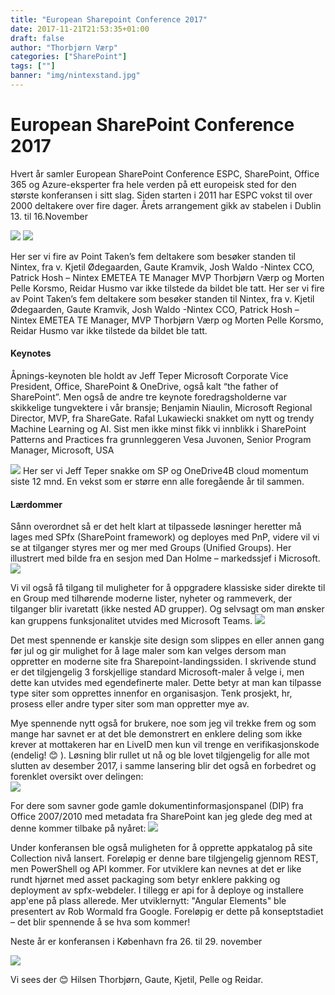 ```yaml
---
title: "European Sharepoint Conference 2017"
date: 2017-11-21T21:53:35+01:00
draft: false
author: "Thorbjørn Værp"
categories: ["SharePoint"]
tags: [""]
banner: "img/nintexstand.jpg"
---
```


# European SharePoint Conference 2017
Hvert år samler European SharePoint Conference ESPC, SharePoint, Office 365 og Azure-eksperter fra hele verden på ett europeisk sted for den største konferansen i sitt slag. Siden starten i 2011 har ESPC vokst til over 2000 deltakere over fire dager.
Årets arrangement gikk av stabelen i Dublin 13. til 16.November

<img class="img-fluid mt-4" src="/img/bilde1.png" /> 

<img class="img-fluid mb-4" src="/img/nintexstand.jpg" /> 

Her ser vi fire av Point Taken’s fem deltakere som besøker standen til Nintex, fra v. Kjetil Ødegaarden, Gaute Kramvik, Josh Waldo -Nintex CCO, Patrick Hosh – Nintex EMETEA TE Manager MVP Thorbjørn Værp og Morten Pelle Korsmo, Reidar Husmo var ikke tilstede da bildet ble tatt.
Her ser vi fire av Point Taken’s fem deltakere som besøker standen til Nintex, fra v. Kjetil Ødegaarden, Gaute Kramvik, Josh Waldo -Nintex CCO, Patrick Hosh – Nintex EMETEA TE Manager, MVP Thorbjørn Værp og Morten Pelle Korsmo, Reidar Husmo var ikke tilstede da bildet ble tatt.

#### Keynotes
Åpnings-keynoten ble holdt av Jeff Teper Microsoft Corporate Vice President, Office, SharePoint & OneDrive, også kalt “the father of SharePoint”. Men også de andre tre keynote foredragsholderne var skikkelige tungvektere i vår bransje; Benjamin Niaulin, Microsoft Regional Director, MVP, fra ShareGate. Rafal Lukawiecki snakket om nytt og trendy Machine Learning og AI. Sist men ikke minst fikk vi innblikk i SharePoint Patterns and Practices fra grunnleggeren Vesa Juvonen, Senior Program Manager, Microsoft, USA

<img class="img-fluid mt-4 mb-4" src="/img/jeff.jpg" /> 
Her ser vi Jeff Teper snakke om SP og OneDrive4B cloud momentum siste 12 mnd. En vekst som er større enn alle foregående år til sammen.

#### Lærdommer
Sånn overordnet så er det helt klart at tilpassede løsninger heretter må lages med SPfx (SharePoint framework) og deployes med PnP, videre vil vi se at tilganger styres mer og mer med Groups (Unified Groups). Her illustrert med bilde fra en sesjon med Dan Holme – markedssjef i Microsoft.
<img class="img-fluid mt-4 mb-4" src="/img/dan.png" /> 

Vi vil også få tilgang til muligheter for å oppgradere klassiske sider direkte til en Group med tilhørende moderne lister, nyheter og rammeverk, der tilganger blir ivaretatt (ikke nested AD grupper). Og selvsagt om man ønsker kan gruppens funksjonalitet utvides med Microsoft Teams.
<img class="img-fluid mt-4 mb-4" src="/img/group.png" /> 

Det mest spennende er kanskje site design som slippes en eller annen gang før jul og gir mulighet for å lage maler som kan velges dersom man oppretter en moderne site fra Sharepoint-landingssiden. I skrivende stund er det tilgjengelig 3 forskjellige standard Microsoft-maler å velge i, men dette kan utvides med egendefinerte maler. Dette betyr at man kan tilpasse type siter som opprettes innenfor en organisasjon. Tenk prosjekt, hr, prosess eller andre typer siter som man oppretter mye av.

Mye spennende nytt også for brukere, noe som jeg vil trekke frem og som mange har savnet er at det ble demonstrert en enklere deling som ikke krever at mottakeren har en LiveID men kun vil trenge en verifikasjonskode (endelig! 😊 ). Løsning blir rullet ut nå og ble lovet tilgjengelig for alle mot slutten av desember 2017, i samme lansering blir det også en forbedret og forenklet oversikt over delingen: 
<br>
<img class="img-fluid mt-4 mb-4" src="/img/deling.png" /> 

For dere som savner gode gamle dokumentinformasjonspanel (DIP) fra Office 2007/2010 med metadata fra SharePoint kan jeg glede deg med at denne kommer tilbake på nyåret:
<img class="img-fluid mt-4 mb-4" src="/img/dip.png" /> 

Under konferansen ble også muligheten for å opprette appkatalog på site Collection nivå lansert. Foreløpig er denne bare tilgjengelig gjennom REST, men PowerShell og API kommer.
For utviklere kan nevnes at det er like rundt hjørnet med asset packaging som betyr enklere pakking og deployment av spfx-webdeler. I tillegg er api for å deploye og installere app'ene på plass allerede. 
Mer utviklernytt: "Angular Elements" ble presentert av Rob Wormald fra Google. Foreløpig er dette på konseptstadiet – det blir spennende å se hva som kommer!

Neste år er konferansen i København fra 26. til 29. november
 
<img class="img-fluid mt-4 mb-4" src="/img/copenhagen2018.png" /> 

Vi sees der 😊 Hilsen Thorbjørn, Gaute, Kjetil, Pelle og Reidar.